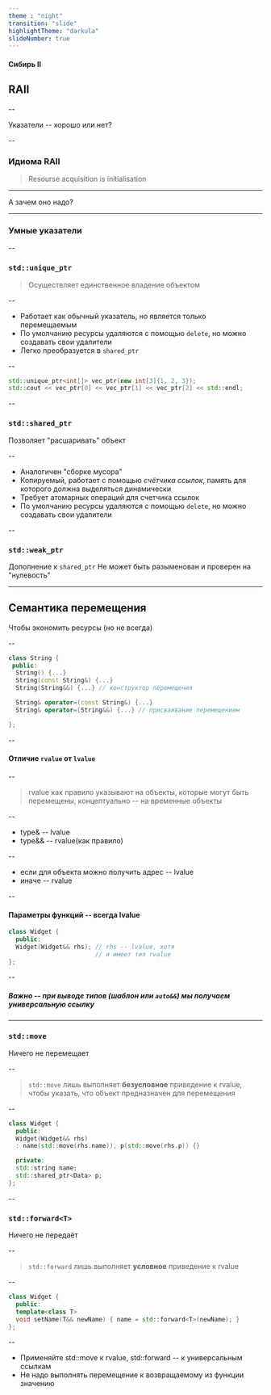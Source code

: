 ```yaml
---
theme : "night"
transition: "slide"
highlightTheme: "darkula"
slideNumber: true
---
```

<style type="text/css">
  .reveal pre code {
    font-size: 1em;
    line-height: 1.2;
    height: 200%;
    max-height: 1000% !important;
  }
  .reveal section p {
    display: inline-block;
    font-size: 0.9em;
    line-height: 1em;
    vertical-align: top;
  }

  .reveal section li {
    font-size: 0.9em;
    line-height: 1em;
    vertical-align: top;
  }

  .reveal section table {
    display: inline-block;
    font-size: 0.7em;
    line-height: 1.2em;
    vertical-align: top;
  }

</style>

#### Сибирь II
## RAII

--

Указатели -- хорошо или нет?

--

### Идиома RAII
> Resourse acquisition is initialisation

---

А зачем оно надо?

---

### Умные указатели

--

### `std::unique_ptr`
> Осуществляет единственное владение объектом

--

* Работает как обычный указатель, но является только перемещаемым
* По умолчанию ресурсы удаляются с помощью `delete`, но можно создавать свои удалители
* Легко преобразуется в `shared_ptr`

--

```cpp
std::unique_ptr<int[]> vec_ptr(new int[3]{1, 2, 3});
std::cout << vec_ptr[0] << vec_ptr[1] << vec_ptr[2] << std::endl;
```

--

### `std::shared_ptr`
Позволяет "расшаривать" объект

--

* Аналогичен "сборке мусора"
* Копируемый, работает с помощью *счётчика ссылок*, память для которого должна выделяться динамически
* Требует атомарных операций для счетчика ссылок
* По умолчанию ресурсы удаляются с помощью `delete`, но можно создавать свои удалители

--

### `std::weak_ptr`
Дополнение к `shared_ptr`
Не может быть разыменован и проверен на "нулевость"

---

## Семантика перемещения
Чтобы экономить ресурсы (но не всегда)

--

```cpp
class String {
 public:
  String() {...}
  String(const String&) {...}
  String(String&&) {...} // конструктор перемещения

  String& operator=(const String&) {...}
  String& operator=(String&&) {...} // присваивание перемещением

};
```

--

#### Отличие `rvalue` от `lvalue`

--

> rvalue как правило указывают на объекты, которые могут быть перемещены, концептуально -- на временные объекты

--

* type& -- lvalue
* type&& -- rvalue(как правило)

--

* если для объекта можно получить адрес -- lvalue
* иначе -- rvalue

--

#### Параметры функций -- всегда lvalue

```cpp
class Widget {
  public:
  Widget(Widget&& rhs); // rhs -- lvalue, хотя 
                        // и имеет тип rvalue
};
```

--

##### Важно -- при выводе типов (шаблон или `auto&&`) мы получаем *универсальную ссылку* 

---

### `std::move`
Ничего не перемещает

--

> `std::move` лишь выполняет **безусловное** приведение к rvalue, чтобы указать, что объект предназначен для перемещения  

--

```cpp
class Widget {
  public:
  Widget(Widget&& rhs)
  : name(std::move(rhs.name)), p(std::move(rhs.p)) {}

  private:
  std::string name;
  std::shared_ptr<Data> p;
};
```

--

### `std::forward<T>`
Ничего не передаёт

--

> `std::forward` лишь выполняет **условное** приведение к rvalue  

--

```cpp
class Widget {
  public:
  template<class T>
  void setName(T&& newName) { name = std::forward<T>(newName); }
};
```

--

* Применяйте std::move к rvalue, std::forward -- к универсальным ссылкам
* Не надо выполнять перемещение к возвращаемому из функции значению
